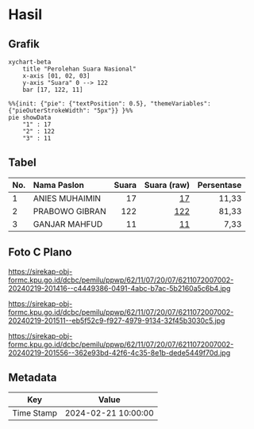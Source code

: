 # Hasil

## Grafik

```mermaid
xychart-beta
    title "Perolehan Suara Nasional"
    x-axis [01, 02, 03]
    y-axis "Suara" 0 --> 122
    bar [17, 122, 11]
```

```mermaid
%%{init: {"pie": {"textPosition": 0.5}, "themeVariables": {"pieOuterStrokeWidth": "5px"}} }%%
pie showData
    "1" : 17
    "2" : 122
    "3" : 11
```

## Tabel

| No. | Nama Paslon    | Suara | Suara (raw) | Persentase |
|:--- |:-------------- | -----:| -----------:| ----------:|
| 1   | ANIES MUHAIMIN | 17    | [17][p-1]   | 11,33      |
| 2   | PRABOWO GIBRAN | 122   | [122][p-2]  | 81,33      |
| 3   | GANJAR MAHFUD  | 11    | [11][p-3]   | 7,33       |


[p-1]: https://github.com/gigit-pemilu/pemilu-2024/blob/main/pilpres/hitung-suara/sub/62-kalimantan-tengah/sub/11-pulang-pisau/sub/07-jabiren/sub/2007-tumbang-nusa/sub/002-tps/sub/paslon-1.txt
[p-2]: https://github.com/gigit-pemilu/pemilu-2024/blob/main/pilpres/hitung-suara/sub/62-kalimantan-tengah/sub/11-pulang-pisau/sub/07-jabiren/sub/2007-tumbang-nusa/sub/002-tps/sub/paslon-2.txt
[p-3]: https://github.com/gigit-pemilu/pemilu-2024/blob/main/pilpres/hitung-suara/sub/62-kalimantan-tengah/sub/11-pulang-pisau/sub/07-jabiren/sub/2007-tumbang-nusa/sub/002-tps/sub/paslon-3.txt

## Foto C Plano

https://sirekap-obj-formc.kpu.go.id/dcbc/pemilu/ppwp/62/11/07/20/07/6211072007002-20240219-201416--c4449386-0491-4abc-b7ac-5b2160a5c6b4.jpg

https://sirekap-obj-formc.kpu.go.id/dcbc/pemilu/ppwp/62/11/07/20/07/6211072007002-20240219-201511--eb5f52c9-f927-4979-9134-32f45b3030c5.jpg

https://sirekap-obj-formc.kpu.go.id/dcbc/pemilu/ppwp/62/11/07/20/07/6211072007002-20240219-201556--362e93bd-42f6-4c35-8e1b-dede5449f70d.jpg


## Metadata

| Key        | Value               |
| ---------- | ------------------- |
| Time Stamp | 2024-02-21 10:00:00 |



